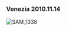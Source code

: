 ### Venezia 2010.11.14

![SAM_1338](https://user-images.githubusercontent.com/102359749/161388129-677778b1-bf52-4b1b-a212-83f5c059d014.JPG)

